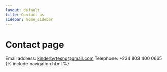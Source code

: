 ```yaml
---
layout: default
title: Contact us
sidebar: home_sidebar
---
```

# Contact page
Email address: kinderbytesng@gmail.com
Telephone: +234 803 400 0665
{% include navigation.html %}
